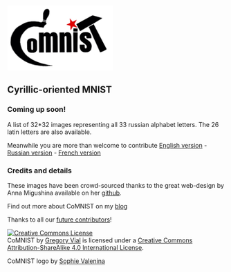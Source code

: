 <img src="logo.png" height="150">

## Cyrillic-oriented MNIST

### Coming up soon!

A list of 32*32 images representing all 33 russian alphabet letters. The 26 latin letters are also available.

Meanwhile you are more than welcome to contribute 
[English version](http://comnist.gregvi.al) -
[Russian version](http://comnist.gregvi.al/?ru) -
[French version](http://comnist.gregvi.al/?fr)

### Credits and details

These images have been crowd-sourced thanks to the great web-design by Anna Migushina available on her [github](https://github.com/migusta/coMNIST).

Find out more about CoMNIST on my [blog](http://ds.gregvi.al/2017/02/28/CoMNIST/)

Thanks to all our [future contributors]()!

<a rel="license" href="http://creativecommons.org/licenses/by-sa/4.0/"><img alt="Creative Commons License" style="border-width:0" src="https://i.creativecommons.org/l/by-sa/4.0/88x31.png" /></a><br /><span xmlns:dct="http://purl.org/dc/terms/" property="dct:title">CoMNIST</span> by <a xmlns:cc="http://creativecommons.org/ns#" href="https://github.com/GregVial/CoMNIST" property="cc:attributionName" rel="cc:attributionURL">Gregory Vial</a> is licensed under a <a rel="license" href="http://creativecommons.org/licenses/by-sa/4.0/">Creative Commons Attribution-ShareAlike 4.0 International License</a>.

CoMNIST logo by [Sophie Valenina](www.facebook.com/pg/catandtonicdesigns)